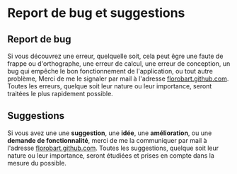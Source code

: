 # Report de bug et suggestions

## Report de bug

Si vous découvrez une erreur, quelquelle soit, cela peut êgre une faute de frappe ou d'orthographe, une erreur de calcul, une erreur de conception, un bug qui empêche le bon fonctionnement de l'application, ou tout autre problème, Merci de me le signaler par mail à l'adresse [florobart.github.com](mailto:florobart.github.com). Toutes les erreurs, quelque soit leur nature ou leur importance, seront traitées le plus rapidement possible.

## Suggestions

Si vous avez une une **suggestion**, une **idée**, une **amélioration**, ou une **demande de fonctionnalité**, merci de me la communiquer par mail à l'adresse [florobart.github.com](mailto:florobart.github.com). Toutes les suggestions, quelque soit leur nature ou leur importance, seront étudiées et prises en compte dans la mesure du possible.
